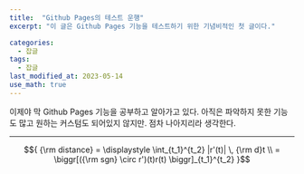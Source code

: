```yaml
---
title:  "Github Pages의 테스트 운행"
excerpt: "이 글은 Github Pages 기능을 테스트하기 위한 기념비적인 첫 글이다."

categories:
  - 잡글
tags:
  - 잡글
last_modified_at: 2023-05-14
use_math: true
---
```


이제야 막 Github Pages 기능을 공부하고 알아가고 있다.
아직은 파악하지 못한 기능도 많고 원하는 커스텀도 되어있지 않지만.
점차 나아지리라 생각한다.

---
$${ {\rm distance} = \displaystyle \int_{t_1}^{t_2} |r'(t)| \, {\rm d}t \\ = \biggr[({\rm sgn} \circ r')(t)r(t) \biggr]_{t_1}^{t_2} }$$

